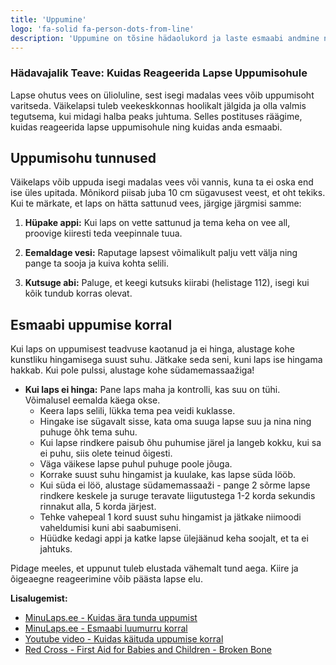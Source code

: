 ```yaml
---
title: 'Uppumine'
logo: 'fa-solid fa-person-dots-from-line'
description: 'Uppumine on tõsine hädaolukord ja laste esmaabi andmine nõuab kiiret reageerimist. Siin on sammud, mida tuleks järgida, kui laps on uppumisohtu sattunud'
---
```


### Hädavajalik Teave: Kuidas Reageerida Lapse Uppumisohule

Lapse ohutus vees on ülioluline, sest isegi madalas vees võib uppumisoht varitseda. Väikelapsi tuleb veekeskkonnas hoolikalt jälgida ja olla valmis tegutsema, kui midagi halba peaks juhtuma. Selles postituses räägime, kuidas reageerida lapse uppumisohule ning kuidas anda esmaabi.

## Uppumisohu tunnused

Väikelaps võib uppuda isegi madalas vees või vannis, kuna ta ei oska end ise üles upitada. Mõnikord piisab juba 10 cm sügavusest veest, et oht tekiks. Kui te märkate, et laps on hätta sattunud vees, järgige järgmisi samme:

1. **Hüpake appi:** Kui laps on vette sattunud ja tema keha on vee all, proovige kiiresti teda veepinnale tuua.

2. **Eemaldage vesi:** Raputage lapsest võimalikult palju vett välja ning pange ta sooja ja kuiva kohta selili.

3. **Kutsuge abi:** Paluge, et keegi kutsuks kiirabi (helistage 112), isegi kui kõik tundub korras olevat.

## Esmaabi uppumise korral

Kui laps on uppumisest teadvuse kaotanud ja ei hinga, alustage kohe kunstliku hingamisega suust suhu. Jätkake seda seni, kuni laps ise hingama hakkab. Kui pole pulssi, alustage kohe südamemassaažiga!

- **Kui laps ei hinga:** Pane laps maha ja kontrolli, kas suu on tühi. Võimalusel eemalda käega okse. 
  - Keera laps selili, lükka tema pea veidi kuklasse.
  - Hingake ise sügavalt sisse, kata oma suuga lapse suu ja nina ning puhuge õhk tema suhu.
  - Kui lapse rindkere paisub õhu puhumise järel ja langeb kokku, kui sa ei puhu, siis olete teinud õigesti.
  - Väga väikese lapse puhul puhuge poole jõuga.
  - Korrake suust suhu hingamist ja kuulake, kas lapse süda lööb.
  - Kui süda ei löö, alustage südamemassaaži - pange 2 sõrme lapse rindkere keskele ja suruge teravate liigutustega 1-2 korda sekundis rinnakut alla, 5 korda järjest.
  - Tehke vahepeal 1 kord suust suhu hingamist ja jätkake niimoodi vaheldumisi kuni abi saabumiseni.
  - Hüüdke kedagi appi ja katke lapse ülejäänud keha soojalt, et ta ei jahtuks.

Pidage meeles, et uppunut tuleb elustada vähemalt tund aega. Kiire ja õigeaegne reageerimine võib päästa lapse elu.

**Lisalugemist:**
- [MinuLaps.ee - Kuidas ära tunda uppumist](https://www.minulaps.ee/turvalisus/luumurrud-ja-nikastused-kuidas-ara-tunda)
- [MinuLaps.ee - Esmaabi luumurru korral](https://www.minulaps.ee/turvalisus/esmaabi-luumurru-korral)
- [Youtube video - Kuidas käituda uppumise korral](https://youtu.be/eLQr6sHN8bo)
- [Red Cross - First Aid for Babies and Children - Broken Bone](https://www.redcross.org.uk/first-aid/learn-first-aid-for-babies-and-children/broken-bone#1)
